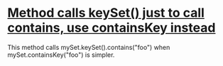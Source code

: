 # [Method calls keySet() just to call contains, use containsKey instead](http://fb-contrib.sourceforge.net/bugdescriptions.html#MUI_USE_CONTAINSKEY)

This method calls mySet.keySet().contains("foo") when mySet.containsKey("foo") is simpler.